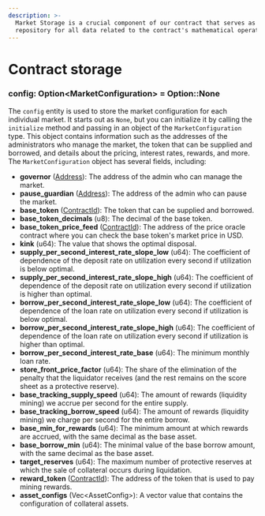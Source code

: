 ```yaml
---
description: >-
  Market Storage is a crucial component of our contract that serves as a central
  repository for all data related to the contract's mathematical operations.
---
```


# Contract storage

### config: Option\<MarketConfiguration> = Option::None

The `config` entity is used to store the market configuration for each individual market. It starts out as `None`, but you can initialize it by calling the `initialize` method and passing in an object of the `MarketConfiguration` type. This object contains information such as the addresses of the administrators who manage the market, the token that can be supplied and borrowed, and details about the pricing, interest rates, rewards, and more. The `MarketConfiguration` object has several fields, including:

* **governor** ([Address](https://fuellabs.github.io/fuels-rs/v0.35.1/types/address.html)): The address of the admin who can manage the market.
* **pause\_guardian** ([Address](https://fuellabs.github.io/fuels-rs/v0.35.1/types/address.html)): The address of the admin who can pause the market.
* **base\_token** ([ContractId](https://fuellabs.github.io/fuels-rs/v0.35.1/types/contract-id.html)): The token that can be supplied and borrowed.
* **base\_token\_decimals** (u8): The decimal of the base token.
* **base\_token\_price\_feed** ([ContractId](https://fuellabs.github.io/fuels-rs/v0.35.1/types/contract-id.html)): The address of the price oracle contract where you can check the base token's market price in USD.
* **kink** (u64): The value that shows the optimal disposal.
* **supply\_per\_second\_interest\_rate\_slope\_low** (u64): The coefficient of dependence of the deposit rate on utilization every second if utilization is below optimal.
* **supply\_per\_second\_interest\_rate\_slope\_high** (u64): The coefficient of dependence of the deposit rate on utilization every second if utilization is higher than optimal.
* **borrow\_per\_second\_interest\_rate\_slope\_low** (u64): The coefficient of dependence of the loan rate on utilization every second if utilization is below optimal.
* **borrow\_per\_second\_interest\_rate\_slope\_high** (u64): The coefficient of dependence of the loan rate on utilization every second if utilization is higher than optimal.
* **borrow\_per\_second\_interest\_rate\_base** (u64): The minimum monthly loan rate.
* **store\_front\_price\_factor** (u64): The share of the elimination of the penalty that the liquidator receives (and the rest remains on the score sheet as a protective reserve).
* **base\_tracking\_supply\_speed** (u64): The amount of rewards (liquidity mining) we accrue per second for the entire supply.
* **base\_tracking\_borrow\_speed** (u64): The amount of rewards (liquidity mining) we charge per second for the entire borrow.
* **base\_min\_for\_rewards** (u64): The minimum amount at which rewards are accrued, with the same decimal as the base asset.
* **base\_borrow\_min** (u64): The minimal value of the base borrow amount, with the same decimal as the base asset.
* **target\_reserves** (u64): The maximum number of protective reserves at which the sale of collateral occurs during liquidation.
* **reward\_token** ([ContractId](https://fuellabs.github.io/fuels-rs/v0.35.1/types/contract-id.html)): The address of the token that is used to pay mining rewards.
* **asset\_configs** (Vec\<AssetConfig>): A vector value that contains the configuration of collateral assets.
